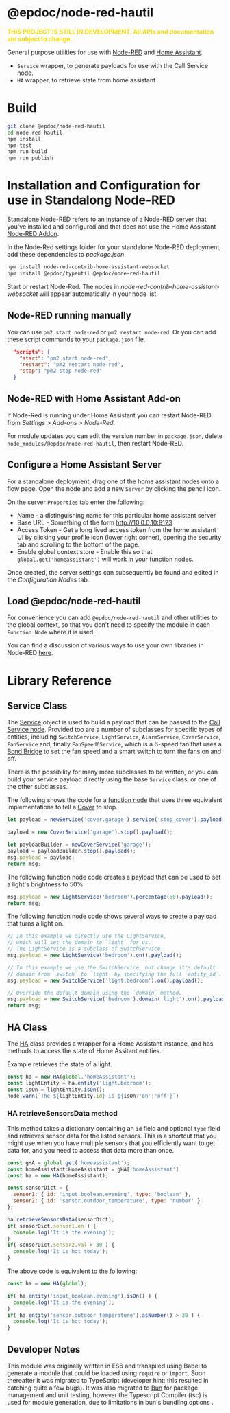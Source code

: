 # @epdoc/node-red-hautil

<span style="color:gold">**THIS PROJECT IS STILL IN DEVELOPMENT. 
All APIs and documentation are subject to change.**</span>

General purpose utilities for use with [Node-RED](https://nodered.org/) and
[Home Assistant](https://www.home-assistant.io/).

 * `Service` wrapper, to generate payloads for use with the Call Service node.
 * `HA` wrapper, to retrieve state from home assistant


# Build

```zsh
git clone @epdoc/node-red-hautil
cd node-red-hautil
npm install
npm test
npm run build
npm run publish
```

# Installation and Configuration for use in Standalong Node-RED

Standalone Node-RED refers to an instance of a Node-RED server that you've
installed and configured and that does not use the Home Assistant [Node-RED
Addon](https://github.com/hassio-addons/addon-node-red).

In the Node-Red settings folder for your standalone Node-RED deployment, add these
dependencies to _package.json_.

```zsh
npm install node-red-contrib-home-assistant-websocket
npm install @epdoc/typeutil @epdoc/node-red-hautil
```

Start or restart Node-Red. The nodes in
_node-red-contrib-home-assistant-websocket_ will appear automatically in your node
list.

## Node-RED running manually

You can use `pm2 start node-red` or
`pm2 restart node-red`. Or you can add these script commands to your `package.json` file.

```json
  "scripts": {
    "start": "pm2 start node-red",
    "restart": "pm2 restart node-red",
    "stop": "pm2 stop node-red"
  }
```

## Node-RED with Home Assistant Add-on

If Node-Red is running under
Home Assistant you can restart Node-RED from _Settings > Add-ons > Node-Red_. 

For module updates you can edit the version number in `package.json`, delete
`node_modules/@epdoc/node-red-hautil`, then restart Node-RED.


## Configure a Home Assistant Server

For a standalone deployment, drag one of the home assistant nodes onto a flow page. Open the node and add a new `Server` by clicking the pencil icon.

On the server `Properties` tab enter the following:

- Name - a distinguishing name for this particular home assistant server
- Base URL - Something of the form http://10.0.0.10:8123
- Access Token - Get a long lived access token from the home assistant UI by clicking your profile icon (lower right corner), opening the security tab and scrolling to the bottom of the page.
- Enable global context store - Enable this so that `global.get('homeassistant')` will work in your function nodes.

Once created, the server settings can subsequently be found and edited in the _Configuration Nodes_ tab.


## Load @epdoc/node-red-hautil

For convenience you can add `@epdoc/node-red-hautil` and other utilities to the
global context, so that you don't need to specify the module in each `Function
Node` where it is used. 

You can find a discussion of various ways to use your own
libraries in Node-RED [here](./NODE-RED.md).

# Library Reference

## Service Class

The
[Service](https://github.com/jpravetz/epdoc-node-red-hautil/blob/master/src/service.ts)
object is used to build a payload that can be passed to the [Call Service
node](https://zachowj.github.io/node-red-contrib-home-assistant-websocket/node/call-service.html).
Provided too are a number of subclasses for specific types of entities,
including `SwitchService`, `LightService`, `AlarmService`, `CoverService`,
`FanService` and, finally `FanSpeed6Service`, which is a 6-speed fan that uses a
[Bond Bridge](https://bondhome.io/product/bond-bridge/) to set the fan speed and
a smart switch to turn the fans on and off. 

There is the possibility for many more subclasses to be written, or you can
build your service payload directly using the base `Service` class, or one of
the other subclasses. 

The following shows the code for a [function
node](https://nodered.org/docs/user-guide/writing-functions) that uses three
equivalent implementations to tell a
[Cover](https://www.home-assistant.io/integrations/cover/) to stop.

```js
let payload = newService('cover.garage').service('stop_cover').payload();

payload = new CoverService('garage').stop().payload();

let payloadBuilder = newCoverService('garage');
payload = payloadBuilder.stop().payload();
msg.payload = payload;
return msg;
```

The following function node code creates a payload that can be used to set a
light's brightness to 50%.

```js
msg.payload = new LightService('bedroom').percentage(50).payload();
return msg;
```

The following function node code shows several ways to create a payload that
turns a light on.

```js
// In this example we directly use the LightService, 
// which will set the domain to `light` for us. 
// The LightService is a subclass of SwitchService.
msg.payload = new LightService('bedroom').on().payload();

// In this example we use the SwitchService, but change it's default
// domain from `switch` to `light` by specifying the full `entity_id`.
msg.payload = new SwitchService('light.bedroom').on().payload();

// Override the default domain using the `domain` method.
msg.payload = new SwitchService('bedroom').domain('light').on().payload();
return msg;
```

## HA Class

The
[HA](https://github.com/jpravetz/epdoc-node-red-hautil/blob/master/src/service.tsbond)
class provides a wrapper for a Home Assistant instance, and has methods to
access the state of Home Assitant entities.

Example retrieves the state of a light.

```js
const ha = new HA(global,'homeAssistant');
const lightEntity = ha.entity('light.bedroom');
const isOn = lightEntity.isOn();
node.warn(`The ${lightEntity.id} is ${isOn?'on':'off'}`)
```

### HA retrieveSensorsData method

This method takes a dictionary containing an `id` field and optional `type`
field and retrieves sensor data for the listed sensors. This is a shortcut that
you might use when you have multiple sensors that you efficiently want to get
data for, and you need to access that data more than once.

```js
const gHA = global.get('homeassistant');
const homeAssistant:HomeAssistant = gHA['homeAssistant']
const ha = new HA(homeAssistant);

const sensorDict = {
  sensor1: { id: 'input_boolean.evening', type: 'boolean' },
  sensor2: { id: 'sensor.outdoor_temperature', type: 'number' }
};

ha.retrieveSensorsData(sensorDict);
if( sensorDict.sensor1.on ) {
  console.log('It is the evening');
}
if( sensorDict.sensor2.val > 30 ) {
  console.log('It is hot today');
}
```

The above code is equivalent to the following:

```js
const ha = new HA(global);

if( ha.entity('input_boolean.evening').isOn() ) {
  console.log('It is the evening');
}
if( ha.entity('sensor.outdoor_temperature').asNumber() > 30 ) {
  console.log('It is hot today');
}
```

## Developer Notes

This module was originally written in ES6 and transpiled using Babel to generate
a module that could be loaded using `require` or `import`. Soon thereafter it
was migrated to TypeScript (developer hint: this resulted in catching quite a
few bugs). It was also migrated to [Bun](https://bun.sh/) for package management
and unit testing, however the Typescript Compiler (tsc) is used for module
generation, due to limitations in bun's bundling options . 
